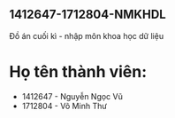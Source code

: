 ## 1412647-1712804-NMKHDL
Đồ án cuối kì - nhập môn khoa học dữ liệu

# Họ tên thành viên:
- 1412647	- Nguyễn Ngọc Vũ
- 1712804 -	Võ Minh Thư
